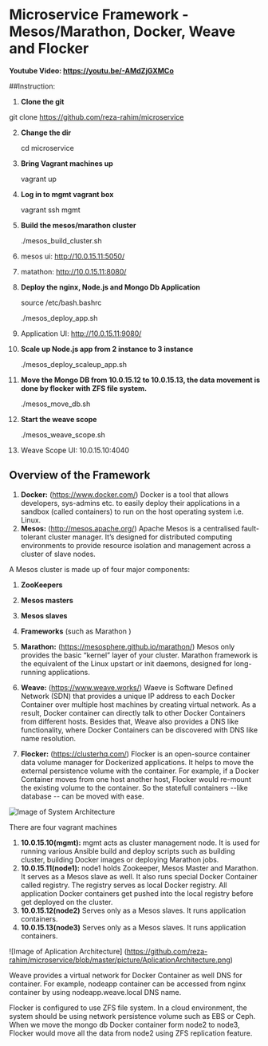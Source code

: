 # Microservice Framework - Mesos/Marathon, Docker, Weave and Flocker

**Youtube Video: https://youtu.be/-AMdZjGXMCo**

##Instruction:
1. **Clone the git**

git clone https://github.com/reza-rahim/microservice

2. **Change the dir**

   cd microservice

3. **Bring Vagrant machines up**

   vagrant up

4. **Log in to mgmt vagrant box**

   vagrant ssh mgmt

5. **Build the mesos/marathon cluster**

   ./mesos_build_cluster.sh

  1. mesos ui: http://10.0.15.11:5050/  
  2. matathon: http://10.0.15.11:8080/

6. **Deploy the nginx, Node.js and Mongo Db Application**

   source /etc/bash.bashrc <br>

   ./mesos_deploy_app.sh

  1. Application UI: http://10.0.15.11:9080/

7. **Scale up Node.js app from 2 instance to 3 instance**
 
   ./mesos_deploy_scaleup_app.sh

8. **Move the Mongo DB from 10.0.15.12 to 10.0.15.13, the data movement is done by flocker with ZFS file system.**

   ./mesos_move_db.sh

9. **Start the weave scope**

   ./mesos_weave_scope.sh

  1. Weave Scope UI: 10.0.15.10:4040 
  
## Overview of the Framework
1. **Docker:** (https://www.docker.com/) Docker is a tool that allows developers, sys-admins etc. to easily deploy their applications in a sandbox (called containers) to run on the host operating system i.e. Linux.
2. **Mesos:** (http://mesos.apache.org/) Apache Mesos is a centralised fault-tolerant cluster manager. It’s designed for distributed computing environments to provide resource isolation and management across a cluster of slave nodes.
  
  A Mesos cluster is made up of four major components:
  1. **ZooKeepers**
  2. **Mesos masters**
  3. **Mesos slaves**
  4. **Frameworks** (such as Marathon )
  

3. **Marathon:** (https://mesosphere.github.io/marathon/) Mesos only provides the basic “kernel” layer of your cluster. Marathon framework is the equivalent of the Linux upstart or init daemons, designed for long-running applications. 

4. **Weave:** (https://www.weave.works/) Waeve is Software Defined Network (SDN) that provides a unique IP address to each Docker Container over multiple host machines by creating virtual network. As a result, Docker container can directly talk to other Docker Containers from different hosts. Besides that, Weave also provides a DNS like functionality, where Docker Containers can be discovered with DNS like name resolution. 

5. **Flocker:** (https://clusterhq.com/) Flocker is an open-source container data volume manager for Dockerized applications. It helps to move the external persistence volume with the container. For example, if a Docker Container moves from one host another host, Flocker would re-mount the existing volume to the container. So the statefull containers --like database -- can be moved with ease. 


![Image of System Architecture](https://github.com/reza-rahim/microservice/blob/master/picture/SystemArchitecture.png)

There are four vagrant machines 

1. **10.0.15.10(mgmt):** mgmt acts as cluster management node. It is used for running various Ansible build and deploy scripts such as building cluster, building Docker images or deploying Marathon jobs.
1. **10.0.15.11(node1):** node1 holds Zookeeper, Mesos Master and Marathon. It serves as a Mesos slave as well. It also runs special Docker Container called registry. The registry serves as local Docker registry. All application Docker containers get pushed into the local registry before get deployed on the cluster.   
1. **10.0.15.12(node2)** Serves only as a Mesos slaves. It runs application containers.   
1. **10.0.15.13(node3)** Serves only as a Mesos slaves. It runs application containers.  


![Image of Aplication Architecture] (https://github.com/reza-rahim/microservice/blob/master/picture/AplicationArchitecture.png)

Weave provides a virtual network for Docker Container as well DNS for container. For example, nodeapp container can be accessed from nginx container by using nodeapp.weave.local DNS name. 

Flocker is configured to use ZFS file system. In a cloud environment, the system should be using network persistence volume such as EBS or Ceph. When we move the mongo db Docker container form node2 to node3, Flocker would move all the data from node2 using ZFS replication feature.   



